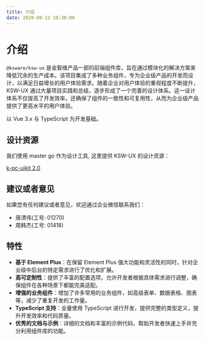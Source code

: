 ```yaml
---
title: 介绍
date: 2020-08-12 10:30:00
---
```


# 介绍

`@ksware/ksw-ux` 是金智维产品一部的前端组件库，旨在通过模块化的解决方案来降低冗余的生产成本。该项目集成了多种业务组件，专为企业级产品的开发而设计，以满足日益增长的用户体验需求。随着企业对用户体验的重视程度不断提升，KSW-UX 通过大量项目实践和总结，逐步形成了一个完善的设计体系。这一设计体系不仅提高了开发效率，还确保了组件的一致性和可复用性，从而为企业级产品提供了更高水平的用户体验。

以 Vue 3.x 与 TypeScript 为开发基础。

## 设计资源

我们使用 master go 作为设计工具, 这里提供 KSW-UX 的设计资源：

[k-pc-uikit 2.0 ](https://mastergo.com/file/107277830610746?fileOpenFrom=project)

## 建议或者意见

如果您有任何建议或者意见，欢迎通过企业微信联系我们：

- 唐清伟(工号: 01270)
- 周韩杰(工号: 01418)

## 特性

- **基于 Element Plus**：在保留 Element Plus 强大功能和灵活性的同时，针对企业级中后台的特定需求进行了优化和扩展。
- **高可定制性**：提供了丰富的配置选项，允许开发者根据具体需求进行调整，确保组件在各种场景下都能完美适配。
- **增强的业务组件**：增加了许多常用的业务组件，如高级表单、数据表格、图表等，减少了重复开发的工作量。
- **TypeScript 支持**：全量使用 TypeScript 进行开发，提供完整的类型定义，提升开发效率和代码质量。
- **优秀的文档与示例**：详细的文档和丰富的示例代码，帮助开发者快速上手并充分利用组件库的功能。
